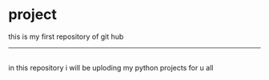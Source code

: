 # project
this is my first repository of git hub
<hr>
<br>
in this repository i will be uploding my python projects for u all
